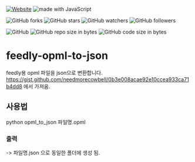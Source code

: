 [![Website](https://img.shields.io/website-up-down-green-red/http/shields.io.svg?label=elky-essay)](https://elky84.github.io)
<img src="https://img.shields.io/badge/made%20with-JavaScript-brightgreen.svg" alt="made with JavaScript">

![GitHub forks](https://img.shields.io/github/forks/elky84/feedly-opml-to-json.svg?style=social&label=Fork)
![GitHub stars](https://img.shields.io/github/stars/elky84/feedly-opml-to-json.svg?style=social&label=Stars)
![GitHub watchers](https://img.shields.io/github/watchers/elky84/feedly-opml-to-json.svg?style=social&label=Watch)
![GitHub followers](https://img.shields.io/github/followers/elky84.svg?style=social&label=Follow)

![GitHub](https://img.shields.io/github/license/mashape/apistatus.svg)
![GitHub repo size in bytes](https://img.shields.io/github/repo-size/elky84/feedly-opml-to-json.svg)
![GitHub code size in bytes](https://img.shields.io/github/languages/code-size/elky84/feedly-opml-to-json.svg)

# feedly-opml-to-json
feedly용 opml 파일을 json으로 변환합니다. https://gist.github.com/needmorecowbell/0b3e008acae92e10ccea933ca71b4dd8 에서 가져옴.

## 사용법
python opml_to_json 파일명.opml

### 출력
-> 파일명.json 으로 동일한 폴더에 생성 됨.
